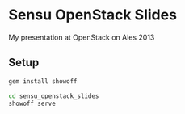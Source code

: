 # Sensu OpenStack Slides

My presentation at OpenStack on Ales 2013  


## Setup
```bash
gem install showoff
```

```bash
cd sensu_openstack_slides
showoff serve
```

